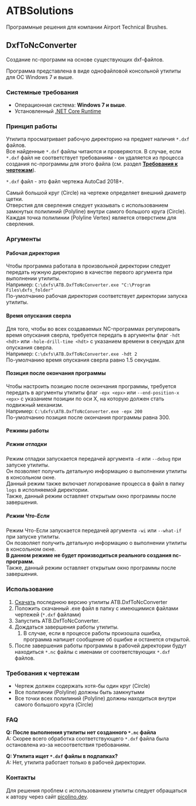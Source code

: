 # ATBSolutions
Программные решения для компании Airport Technical Brushes.

## DxfToNcConverter
Создание nc-программ на основе существующих dxf-файлов.

Программа представлена в виде однофайловой консольной утилиты для ОС Windows 7 и выше.

### Системные требования
- Операционная система: **Windows 7 и выше**.
- Установленный [.NET Core Runtime](https://dotnet.microsoft.com/download/dotnet-core/current/runtime)

### Принцип работы
Утилита просматривает рабочую директорию на предмет наличия `*.dxf` файлов.  
Все найденные `*.dxf` файлы читаются и проверяются. В случае, если `*.dxf` файл не соответствует требованиям - он удаляется из процесса создания nc-программы для этого файла (см. раздел **[Требования к чертежам](#Требования-к-чертежам)**).  

`*.dxf` файл - это файл чертежа AutoCad 2018+.

Самый большой круг (Circle) на чертеже определяет внешний диаметр щетки.  
Отверстия для сверления следует указывать с использованием замкнутых полилиний (Polyline) внутри самого большого круга (Circle).  
Каждая точка полилинии (Polyline Vertex) является отверстием для сверления.


### Аргументы
#### Рабочая директория
Чтобы программа работала в произвольной директории следует передать нужную директорию в качестве первого аргумента при выполнении утилиты.  
Например: `C:\dxfs\ATB.DxfToNcConverter.exe "C:\Program Files\dxfs_folder"`  
По-умолчанию рабочая директория соответствует директории запуска утилиты.

#### Время опускания сверла
Для того, чтобы во всех создаваемых NC-программах регулировать время опускания сверла, требуется передать в аргументы флаг `-hdt <hdt>` или `-hole-drill-time <hdt>` с указанием времени в секундах для опускания сверла.  
Например: `C:\dxfs\ATB.DxfToNcConverter.exe -hdt 2`  
По-умолчанию время опускания сверла равно 1.5 секундам.

#### Позиция после окончания программы
Чтобы настроить позицию после окончания программы, требуется передать в аргументы утилиты флаг `-epx <epx>` или `--end-position-x <epx>` с указанием позиции по оси X, на которую должен стать подвижный механизм.  
Например: `C:\dxfs\ATB.DxfToNcConverter.exe -epx 200`  
По-умолчанию позиция после окончания программы равна 300.

#### Режимы работы
##### Режим отладки
Режим отладки запускается передачей аргумента `-d` или `--debug` при запуске утилиты.  
Он позволяет получить детальную информацию о выполнении утилиты в консольном окне.  
Данный режим также включает логирование процесса в файл в папку `logs` в исполняемой директории.  
Также, данный режим оставляет открытым окно программы после завершения.  

##### Режим Что-Если
Режим Что-Если запускается передачей аргумента `-wi` или `--what-if` при запуске утилиты.  
Он позволяет получить детальную информацию о выполнении утилиты в консольном окне.  
**В данном режиме не будет производиться реального создания nc-программ.**  
Также, данный режим оставляет открытым окно программы после завершения.  

### Использование
1. [Скачать](https://github.com/picolino/ATBSolutions/releases) последнюю версию утилиты ATB.DxfToNcConverter
1. Положить скачанный .exe файл в папку с имеющимися файлами чертежей (`*.dxf` файлами)
1. Запустить ATB.DxfToNcConverter.
1. Дождаться завершения работы утилиты.
    1. В случае, если в процессе работы произошла ошибка, программа напишет сообщение об ошибке и останется открытой.
1. После завершения работы программы в рабочей директории будут находиться `*.nc` файлы с именами от соответствующих `*.dxf` файлов.

### Требования к чертежам
- Чертеж должен содержать хотя-бы один круг (Circle)
- Все полилинии (Polyline) должны быть замкнутыми
- Все точки всех полилиний (Polyline) должны находиться внутри самого большого круга (Circle)

### FAQ
**Q: После выполнения утилиты нет созданного `*.nc` файла**  
A: Скорее всего обработка соответствующего `*.dxf` файла была остановлена из-за несоответствия требованиям.

**Q: Утилита ищет `*.dxf` файлы в подпапках?**  
A: Нет, утилита работает только в рабочей директории.

### Контакты
Для решения проблем с использованием утилиты следует обращаться к автору через сайт [picolino.dev](https://picolino.dev).
